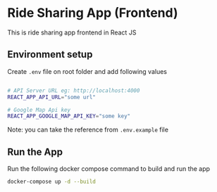 # Ride Sharing App (Frontend)

This is ride sharing app frontend in React JS

## Environment setup

Create `.env` file on root folder and add following values
```sh

# API Server URL eg: http://localhost:4000
REACT_APP_API_URL="some url"

# Google Map Api key
REACT_APP_GOOGLE_MAP_API_KEY="some key"

```
Note: you can take the reference from `.env.example` file

## Run the App
Run the following docker compose command to build and run the app
```sh
docker-compose up -d --build
```

